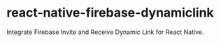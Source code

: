 # react-native-firebase-dynamiclink
Integrate Firebase Invite and Receive Dynamic Link for React Native.
